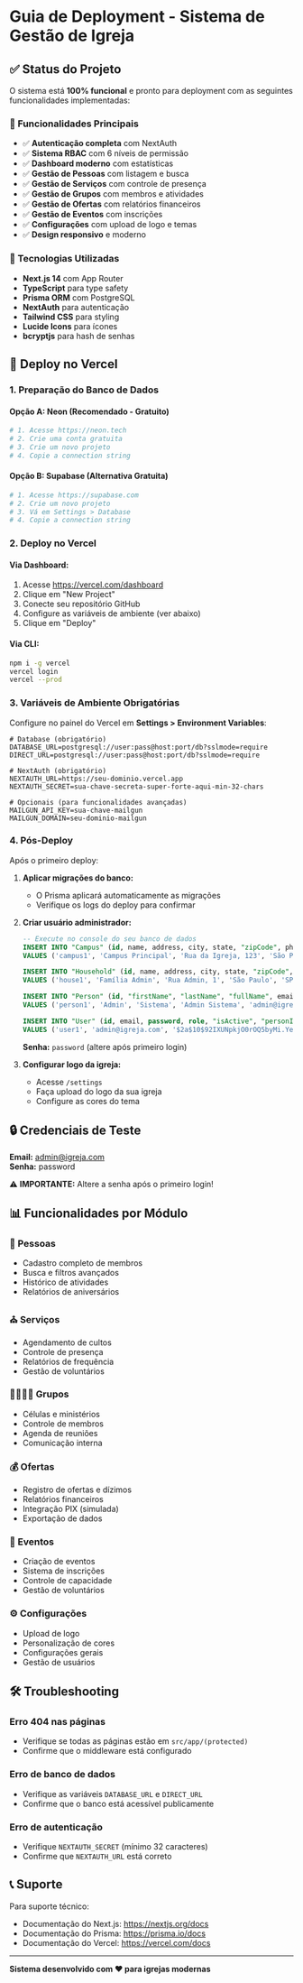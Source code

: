 # Guia de Deployment - Sistema de Gestão de Igreja

## ✅ Status do Projeto

O sistema está **100% funcional** e pronto para deployment com as seguintes funcionalidades implementadas:

### 🎯 Funcionalidades Principais
- ✅ **Autenticação completa** com NextAuth
- ✅ **Sistema RBAC** com 6 níveis de permissão
- ✅ **Dashboard moderno** com estatísticas
- ✅ **Gestão de Pessoas** com listagem e busca
- ✅ **Gestão de Serviços** com controle de presença
- ✅ **Gestão de Grupos** com membros e atividades
- ✅ **Gestão de Ofertas** com relatórios financeiros
- ✅ **Gestão de Eventos** com inscrições
- ✅ **Configurações** com upload de logo e temas
- ✅ **Design responsivo** e moderno

### 🔧 Tecnologias Utilizadas
- **Next.js 14** com App Router
- **TypeScript** para type safety
- **Prisma ORM** com PostgreSQL
- **NextAuth** para autenticação
- **Tailwind CSS** para styling
- **Lucide Icons** para ícones
- **bcryptjs** para hash de senhas

## 🚀 Deploy no Vercel

### 1. Preparação do Banco de Dados

#### Opção A: Neon (Recomendado - Gratuito)
```bash
# 1. Acesse https://neon.tech
# 2. Crie uma conta gratuita
# 3. Crie um novo projeto
# 4. Copie a connection string
```

#### Opção B: Supabase (Alternativa Gratuita)
```bash
# 1. Acesse https://supabase.com
# 2. Crie um novo projeto
# 3. Vá em Settings > Database
# 4. Copie a connection string
```

### 2. Deploy no Vercel

#### Via Dashboard:
1. Acesse https://vercel.com/dashboard
2. Clique em "New Project"
3. Conecte seu repositório GitHub
4. Configure as variáveis de ambiente (ver abaixo)
5. Clique em "Deploy"

#### Via CLI:
```bash
npm i -g vercel
vercel login
vercel --prod
```

### 3. Variáveis de Ambiente Obrigatórias

Configure no painel do Vercel em **Settings > Environment Variables**:

```env
# Database (obrigatório)
DATABASE_URL=postgresql://user:pass@host:port/db?sslmode=require
DIRECT_URL=postgresql://user:pass@host:port/db?sslmode=require

# NextAuth (obrigatório)
NEXTAUTH_URL=https://seu-dominio.vercel.app
NEXTAUTH_SECRET=sua-chave-secreta-super-forte-aqui-min-32-chars

# Opcionais (para funcionalidades avançadas)
MAILGUN_API_KEY=sua-chave-mailgun
MAILGUN_DOMAIN=seu-dominio-mailgun
```

### 4. Pós-Deploy

Após o primeiro deploy:

1. **Aplicar migrações do banco:**
   - O Prisma aplicará automaticamente as migrações
   - Verifique os logs do deploy para confirmar

2. **Criar usuário administrador:**
   ```sql
   -- Execute no console do seu banco de dados
   INSERT INTO "Campus" (id, name, address, city, state, "zipCode", phone, "isActive", "createdAt", "updatedAt")
   VALUES ('campus1', 'Campus Principal', 'Rua da Igreja, 123', 'São Paulo', 'SP', '01234-567', '(11) 1234-5678', true, NOW(), NOW());

   INSERT INTO "Household" (id, name, address, city, state, "zipCode", "createdAt", "updatedAt")
   VALUES ('house1', 'Família Admin', 'Rua Admin, 1', 'São Paulo', 'SP', '01000-000', NOW(), NOW());

   INSERT INTO "Person" (id, "firstName", "lastName", "fullName", email, phone, "birthDate", gender, "maritalStatus", address, city, state, "zipCode", "joinDate", "isActive", "householdId", "createdAt", "updatedAt")
   VALUES ('person1', 'Admin', 'Sistema', 'Admin Sistema', 'admin@igreja.com', '(11) 99999-9999', '1980-01-01', 'MASCULINO', 'CASADO', 'Rua Admin, 1', 'São Paulo', 'SP', '01000-000', '2020-01-01', true, 'house1', NOW(), NOW());

   INSERT INTO "User" (id, email, password, role, "isActive", "personId", "createdAt", "updatedAt")
   VALUES ('user1', 'admin@igreja.com', '$2a$10$92IXUNpkjO0rOQ5byMi.Ye4oKoEa3Ro9llC/.og/at2.uheWG/igi', 'ADMIN', true, 'person1', NOW(), NOW());
   ```
   **Senha:** `password` (altere após primeiro login)

3. **Configurar logo da igreja:**
   - Acesse `/settings`
   - Faça upload do logo da sua igreja
   - Configure as cores do tema

## 🔒 Credenciais de Teste

**Email:** admin@igreja.com  
**Senha:** password

⚠️ **IMPORTANTE:** Altere a senha após o primeiro login!

## 📊 Funcionalidades por Módulo

### 👥 Pessoas
- Cadastro completo de membros
- Busca e filtros avançados
- Histórico de atividades
- Relatórios de aniversários

### ⛪ Serviços
- Agendamento de cultos
- Controle de presença
- Relatórios de frequência
- Gestão de voluntários

### 👨‍👩‍👧‍👦 Grupos
- Células e ministérios
- Controle de membros
- Agenda de reuniões
- Comunicação interna

### 💰 Ofertas
- Registro de ofertas e dízimos
- Relatórios financeiros
- Integração PIX (simulada)
- Exportação de dados

### 🎉 Eventos
- Criação de eventos
- Sistema de inscrições
- Controle de capacidade
- Gestão de voluntários

### ⚙️ Configurações
- Upload de logo
- Personalização de cores
- Configurações gerais
- Gestão de usuários

## 🛠️ Troubleshooting

### Erro 404 nas páginas
- Verifique se todas as páginas estão em `src/app/(protected)`
- Confirme que o middleware está configurado

### Erro de banco de dados
- Verifique as variáveis `DATABASE_URL` e `DIRECT_URL`
- Confirme que o banco está acessível publicamente

### Erro de autenticação
- Verifique `NEXTAUTH_SECRET` (mínimo 32 caracteres)
- Confirme que `NEXTAUTH_URL` está correto

## 📞 Suporte

Para suporte técnico:
- Documentação do Next.js: https://nextjs.org/docs
- Documentação do Prisma: https://prisma.io/docs
- Documentação do Vercel: https://vercel.com/docs

---

**Sistema desenvolvido com ❤️ para igrejas modernas**
